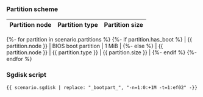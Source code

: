 ### Partition scheme

| Partition node       | Partition type       | Partition size       |
| :------------------- | :------------------- | :------------------- |
{%- for partition in scenario.partitions %}
  {%- if partition.has_boot %}
| {{ partition.node }} | BIOS boot partition  | 1 MiB                |
  {%- else %}
| {{ partition.node }} | {{ partition.type }} | {{ partition.size }} |
  {%- endif %}
{%- endfor %}

### Sgdisk script

```
{{ scenario.sgdisk | replace: "_bootpart_", "-n=1:0:+1M -t=1:ef02" -}}
```
